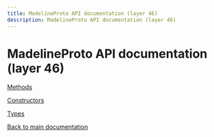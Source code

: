 ```yaml
---
title: MadelineProto API documentation (layer 46)
description: MadelineProto API documentation (layer 46)
---
```

# MadelineProto API documentation (layer 46)  

[Methods](methods/)

[Constructors](constructors/)

[Types](types/)


[Back to main documentation](..)
